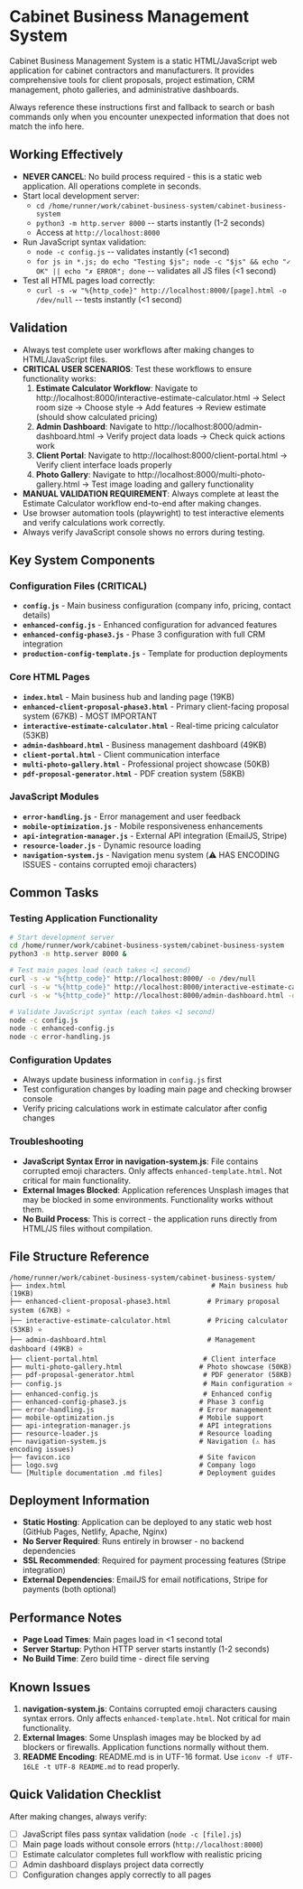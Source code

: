 # Cabinet Business Management System
Cabinet Business Management System is a static HTML/JavaScript web application for cabinet contractors and manufacturers. It provides comprehensive tools for client proposals, project estimation, CRM management, photo galleries, and administrative dashboards.

Always reference these instructions first and fallback to search or bash commands only when you encounter unexpected information that does not match the info here.

## Working Effectively
- **NEVER CANCEL**: No build process required - this is a static web application. All operations complete in seconds.
- Start local development server:
  - `cd /home/runner/work/cabinet-business-system/cabinet-business-system`
  - `python3 -m http.server 8000` -- starts instantly (1-2 seconds)
  - Access at `http://localhost:8000`
- Run JavaScript syntax validation:
  - `node -c config.js` -- validates instantly (<1 second)
  - `for js in *.js; do echo "Testing $js"; node -c "$js" && echo "✓ OK" || echo "✗ ERROR"; done` -- validates all JS files (<1 second)
- Test all HTML pages load correctly:
  - `curl -s -w "%{http_code}" http://localhost:8000/[page].html -o /dev/null` -- tests instantly (<1 second)

## Validation
- Always test complete user workflows after making changes to HTML/JavaScript files.
- **CRITICAL USER SCENARIOS**: Test these workflows to ensure functionality works:
  1. **Estimate Calculator Workflow**: Navigate to http://localhost:8000/interactive-estimate-calculator.html → Select room size → Choose style → Add features → Review estimate (should show calculated pricing)
  2. **Admin Dashboard**: Navigate to http://localhost:8000/admin-dashboard.html → Verify project data loads → Check quick actions work
  3. **Client Portal**: Navigate to http://localhost:8000/client-portal.html → Verify client interface loads properly
  4. **Photo Gallery**: Navigate to http://localhost:8000/multi-photo-gallery.html → Test image loading and gallery functionality
- **MANUAL VALIDATION REQUIREMENT**: Always complete at least the Estimate Calculator workflow end-to-end after making changes.
- Use browser automation tools (playwright) to test interactive elements and verify calculations work correctly.
- Always verify JavaScript console shows no errors during testing.

## Key System Components

### Configuration Files (CRITICAL)
- **`config.js`** - Main business configuration (company info, pricing, contact details)
- **`enhanced-config.js`** - Enhanced configuration for advanced features
- **`enhanced-config-phase3.js`** - Phase 3 configuration with full CRM integration
- **`production-config-template.js`** - Template for production deployments

### Core HTML Pages
- **`index.html`** - Main business hub and landing page (19KB)
- **`enhanced-client-proposal-phase3.html`** - Primary client-facing proposal system (67KB) - MOST IMPORTANT
- **`interactive-estimate-calculator.html`** - Real-time pricing calculator (53KB)
- **`admin-dashboard.html`** - Business management dashboard (49KB)
- **`client-portal.html`** - Client communication interface
- **`multi-photo-gallery.html`** - Professional project showcase (50KB)
- **`pdf-proposal-generator.html`** - PDF creation system (58KB)

### JavaScript Modules
- **`error-handling.js`** - Error management and user feedback
- **`mobile-optimization.js`** - Mobile responsiveness enhancements
- **`api-integration-manager.js`** - External API integration (EmailJS, Stripe)
- **`resource-loader.js`** - Dynamic resource loading
- **`navigation-system.js`** - Navigation menu system (⚠️ HAS ENCODING ISSUES - contains corrupted emoji characters)

## Common Tasks

### Testing Application Functionality
```bash
# Start development server
cd /home/runner/work/cabinet-business-system/cabinet-business-system
python3 -m http.server 8000 &

# Test main pages load (each takes <1 second)
curl -s -w "%{http_code}" http://localhost:8000/ -o /dev/null                    # Should return 200
curl -s -w "%{http_code}" http://localhost:8000/interactive-estimate-calculator.html -o /dev/null  # Should return 200
curl -s -w "%{http_code}" http://localhost:8000/admin-dashboard.html -o /dev/null                  # Should return 200

# Validate JavaScript syntax (each takes <1 second)
node -c config.js
node -c enhanced-config.js
node -c error-handling.js
```

### Configuration Updates
- Always update business information in `config.js` first
- Test configuration changes by loading main page and checking browser console
- Verify pricing calculations work in estimate calculator after config changes

### Troubleshooting
- **JavaScript Syntax Error in navigation-system.js**: File contains corrupted emoji characters. Only affects `enhanced-template.html`. Not critical for main functionality.
- **External Images Blocked**: Application references Unsplash images that may be blocked in some environments. Functionality works without them.
- **No Build Process**: This is correct - the application runs directly from HTML/JS files without compilation.

## File Structure Reference
```
/home/runner/work/cabinet-business-system/cabinet-business-system/
├── index.html                                    # Main business hub (19KB)
├── enhanced-client-proposal-phase3.html         # Primary proposal system (67KB) ⭐
├── interactive-estimate-calculator.html         # Pricing calculator (53KB) ⭐
├── admin-dashboard.html                         # Management dashboard (49KB) ⭐
├── client-portal.html                          # Client interface
├── multi-photo-gallery.html                   # Photo showcase (50KB)
├── pdf-proposal-generator.html                 # PDF generator (58KB)
├── config.js                                   # Main configuration ⭐
├── enhanced-config.js                          # Enhanced config
├── enhanced-config-phase3.js                  # Phase 3 config
├── error-handling.js                          # Error management
├── mobile-optimization.js                     # Mobile support
├── api-integration-manager.js                 # API integrations
├── resource-loader.js                         # Resource loading
├── navigation-system.js                       # Navigation (⚠️ has encoding issues)
├── favicon.ico                                # Site favicon
├── logo.svg                                   # Company logo
└── [Multiple documentation .md files]         # Deployment guides
```

## Deployment Information
- **Static Hosting**: Application can be deployed to any static web host (GitHub Pages, Netlify, Apache, Nginx)
- **No Server Required**: Runs entirely in browser - no backend dependencies
- **SSL Recommended**: Required for payment processing features (Stripe integration)
- **External Dependencies**: EmailJS for email notifications, Stripe for payments (both optional)

## Performance Notes
- **Page Load Times**: Main pages load in <1 second total
- **Server Startup**: Python HTTP server starts instantly (1-2 seconds)
- **No Build Time**: Zero build time - direct file serving

## Known Issues
1. **navigation-system.js**: Contains corrupted emoji characters causing syntax errors. Only affects `enhanced-template.html`. Not critical for main functionality.
2. **External Images**: Some Unsplash images may be blocked by ad blockers or firewalls. Application functions normally without them.
3. **README Encoding**: README.md is in UTF-16 format. Use `iconv -f UTF-16LE -t UTF-8 README.md` to read properly.

## Quick Validation Checklist
After making changes, always verify:
- [ ] JavaScript files pass syntax validation (`node -c [file].js`)
- [ ] Main page loads without console errors (`http://localhost:8000`)
- [ ] Estimate calculator completes full workflow with realistic pricing
- [ ] Admin dashboard displays project data correctly
- [ ] Configuration changes apply correctly to all pages